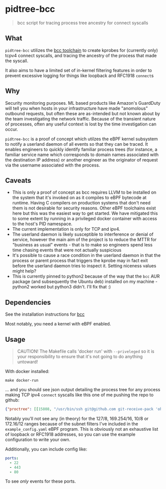 # pidtree-bcc
> bcc script for tracing process tree ancestry for connect syscalls

## What
`pidtree-bcc` utilizes the [bcc toolchain](https://github.com/iovisor/bcc) to
create kprobes for (currently only) tcpv4 connect syscalls, and tracing the
ancestry of the process that made the syscall.

It also aims to have a limited set of in-kernel filtering features in order to
prevent excessive logging for things like loopback and RFC1918 `connect`s

## Why 
Security monitoring purposes. ML based products like Amazon's GuardDuty will
tell you when hosts in your infrastructure have made "anomolous" outbound
requests, but often these are as-intended but not known about by the team
investigating the network traffic. Because of the transient nature of processes,
often any useful context is lost by the time investigation can occur.

`pidtree-bcc` is a proof of concept which utilzes the eBPF kernel subsystem to
notify a userland daemon of all events so that they can be traced. It enables
engineers to quickly identify familiar process trees (for instance, a familiar
service name which corresponds to domain names associated with the destination
IP address) or another engineer as the originator of request via the username
associated with the process.

## Caveats
* This is only a proof of concept as bcc requires LLVM to be installed on the
  system that it's invoked on as it compiles to eBPF bytecode at runtime. Having
  C compilers on production systems that don't need them is not desirable for
  security reasons. Other eBPF toolchains exist here but this was the easiest
  way to get started. We have mitigated this to some extent by running in a
  privileged docker container with access to the host's PID namespace.
* The current implementation is only for TCP and ipv4.
* The userland daemon is likely susceptible to interference or denial of
  service, however the main aim of the project is to reduce the MTTR for
  "business as usual" events - that is to make so engineers spend less time
  chasing events that were not actually suspicious
* It's possible to cause a race condition in the userland daemon in that the
  process or parent process that triggers the kprobe may in fact exit before the
  userland daemon tries to inspect it. Setting niceness values might help?
* This is currently pinned to python2 because of the way that the `bcc` AUR
  package (and subsequently the Ubuntu deb) installed on my machine - python2
  worked but python3 didn't. I'll fix that :)

## Dependencies 
See the installation instructions for [bcc](https://github.com/iovisor/bcc)

Most notably, you need a kernel with eBPF enabled.

## Usage 
> CAUTION! The Makefile calls 'docker run' with `--priveleged` so it is your
> responsibility to ensure that it's not going to do anything untoward!

With docker installed:
```
make docker-run
```

... and you should see json output detailing the process tree for any process
making TCP ipv4 `connect` syscalls like this one of me pushing the repo to
github:

```json
{"proctree": [[15808, "/usr/bin/ssh git@github.com git-receive-pack 'oholiab/pidtree-bcc'", "oholiab"], [15807, "git push origin master", "oholiab"], [31438, "-zsh", "oholiab"], [696, "tmux", "oholiab"], [1, "/usr/lib/systemd/systemd --system --deserialize 32", "root"]], "daddr": "140.82.118.4", "pid": 15808, "port": 22, "error": ""}
```

Notably you'll not see any (in theory) for the 127/8, 169.254/16, 10/8 or
172.16/12 ranges because of the subnet filters I've included in the
`example_config.yaml` eBPF program.  This is obviously not an exhaustive list of
loopback or RFC1918 addresses, so you can use the example configuration to write
your own.

Additionally, you can include config like:

```yaml
ports:
  - 22
  - 443
  - 80
```

To see *only* events for these ports.

